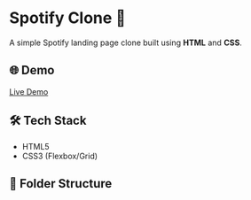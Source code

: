 # Spotify Clone 🎵

A simple Spotify landing page clone built using **HTML** and **CSS**.

## 🌐 Demo
[Live Demo](#) <!-- Replace # with actual GitHub Pages link later -->

## 🛠️ Tech Stack
- HTML5
- CSS3 (Flexbox/Grid)

## 📂 Folder Structure
